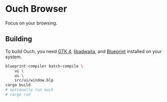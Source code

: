 # Ouch Browser

Focus on your browsing.

## Building

To build Ouch, you need [GTK 4](https://gitlab.gnome.org/GNOME/gtk), [libadwaita](https://gitlab.gnome.org/GNOME/libadwaita), and [Blueprint](https://gitlab.gnome.org/jwestman/blueprint-compiler) installed on your system.

```sh
blueprint-compiler batch-compile \
	ui \
	ui \
	src/ui/window.blp
cargo build
# optionally run ouch
# cargo run
```
